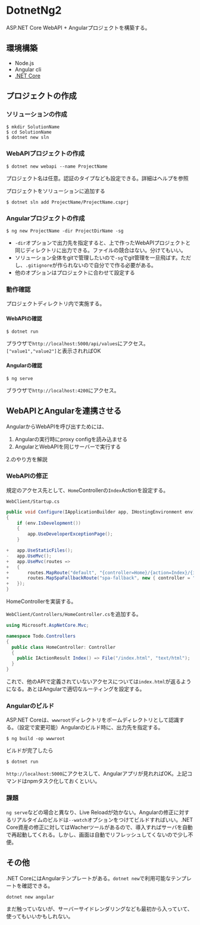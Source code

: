 # DotnetNg2

ASP.NET Core WebAPI + Angularプロジェクトを構築する。

## 環境構築

* Node.js
* Angular cli
* [.NET Core](https://www.microsoft.com/net/learn/get-started/macos)

## プロジェクトの作成

### ソリューションの作成

```
$ mkdir SolutionName
$ cd SolutionName
$ dotnet new sln
```

### WebAPIプロジェクトの作成

```
$ dotnet new webapi --name ProjectName
```
プロジェクト名は任意。認証のタイプなども設定できる。詳細はヘルプを参照

プロジェクトをソリューションに追加する

```
$ dotnet sln add ProjectName/ProjectName.csprj
```

### Angularプロジェクトの作成

```
$ ng new ProjectName -dir ProjectDirName -sg
```

* `-dir`オプションで出力先を指定すると、上で作ったWebAPIプロジェクトと同じディレクトリに出力できる。ファイルの競合はない。分けてもいい。
* ソリューション全体をgitで管理したいので`-sg`でgit管理を一旦飛ばす。ただし、`.gitignore`が作られないので自分でで作る必要がある。
* 他のオプションはプロジェクトに合わせて設定する

### 動作確認

プロジェクトディレクトリ内で実施する。

#### WebAPIの確認

```
$ dotnet run
```

プラウザで`http://localhost:5000/api/values`にアクセス。`["value1","value2"]`と表示されればOK

#### Angularの確認

```
$ ng serve 
```

ブラウザで`http://localhost:4200`にアクセス。

## WebAPIとAngularを連携させる

AngularからWebAPIを呼び出すためには、

1. Angularの実行時にproxy configを読み込ませる
2. AngularとWebAPIを同じサーバーで実行する

2.のやり方を解説

### WebAPIの修正

規定のアクセス先として、`Home`Controllerの`Index`Actionを設定する。

`WebClient/Startup.cs`

```C#
public void Configure(IApplicationBuilder app, IHostingEnvironment env)
{
    if (env.IsDevelopment())
    {
        app.UseDeveloperExceptionPage();
    }

+   app.UseStaticFiles();
-   app.UseMvc();
+   app.UseMvc(routes =>
+   {
+       routes.MapRoute("default", "{controller=Home}/{action=Index}/{id?}");
+       routes.MapSpaFallbackRoute("spa-fallback", new { controller = "Home", action = "Index" });
+   });
}
```

HomeControllerを実装する。

`WebClient/Controllers/HomeController.cs`を追加する。

```C#
using Microsoft.AspNetCore.Mvc;

namespace Todo.Controllers
{
  public class HomeController: Controller
  {
    public IActionResult Index() => File("/index.html", "text/html");
  }
}
```

これで、他のAPIで定義されていないアクセスについては`index.html`が返るようになる。あとはAngularで適切なルーティングを設定する。

### Angularのビルド

ASP.NET Coreは、`wwwroot`ディレクトリをポームディレクトリとして認識する。（設定で変更可能）Angularのビルド時に、出力先を指定する。

```
$ ng build -op wwwroot
```

ビルドが完了したら

```
$ dotnet run
```

`http://localhost:5000`にアクセスして、Angularアプリが見れればOK。上記コマンドはnpmタスク化しておくといい。

### 課題

`ng serve`などの場合と異なり、Live Reloadが効かない。Angularの修正に対するリアルタイムのビルドは`--watch`オプションをつけてビルドすればいい。.NET Core資産の修正に対してはWacherツールがあるので、導入すればサーバを自動で再起動してくれる。しかし、画面は自動でリフレッシュしてくないので少し不便。

## その他

.NET CoreにはAngularテンプレートがある。`dotnet new`で利用可能なテンプレートを確認できる。

```
dotnet new angular
```

まだ触っていないが、サーバーサイドレンダリングなども最初から入っていて、使ってもいいかもしれない。
